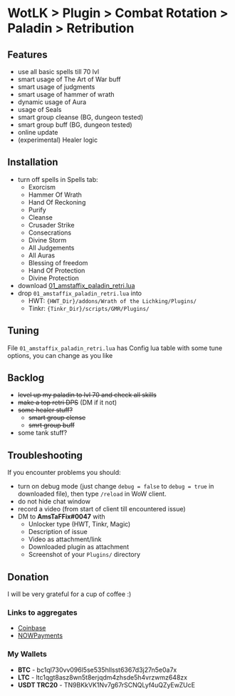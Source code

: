 # WotLK > Plugin > Combat Rotation > Paladin > Retribution

## Features
- use all basic spells till 70 lvl
- smart usage of The Art of War buff
- smart usage of judgments
- smart usage of hammer of wrath
- dynamic usage of Aura
- usage of Seals
- smart group cleanse (BG, dungeon tested)
- smart group buff (BG, dungeon tested)
- online update
- (experimental) Healer logic

## Installation
- turn off spells in Spells tab:
  - Exorcism
  - Hammer Of Wrath
  - Hand Of Reckoning
  - Purify
  - Cleanse
  - Crusader Strike
  - Consecrations
  - Divine Storm
  - All Judgements
  - All Auras
  - Blessing of freedom
  - Hand Of Protection
  - Divine Protection
- download [01_amstaffix_paladin_retri.lua](https://raw.githubusercontent.com/AmsTaFFix/gmr-stuff/main/plugins/wotlk/rotations/paladin/01_amstaffix_paladin_retri.lua)
- drop `01_amstaffix_paladin_retri.lua` into 
  - HWT: `{HWT_Dir}/addons/Wrath of the Lichking/Plugins/`
  - Tinkr: `{Tinkr_Dir}/scripts/GMR/Plugins/`

## Tuning
File `01_amstaffix_paladin_retri.lua` has Config lua table with some tune options, you can change as you like

## Backlog
- ~~level up my paladin to lvl 70 and check all skills~~
- ~~make a top retri DPS~~ (DM if it not)
- ~~some healer stuff?~~
  - ~~smart group clense~~
  - ~~smrt group buff~~
- some tank stuff?

## Troubleshooting
If you encounter problems you should:
- turn on debug mode (just change `debug = false` to `debug = true` in downloaded file), then type `/reload` in WoW client.
- do not hide chat window
- record a video (from start of client till encountered issue)
- DM to **AmsTaFFix#0047** with
  - Unlocker type (HWT, Tinkr, Magic)
  - Description of issue
  - Video as attachment/link
  - Downloaded plugin as attachment
  - Screenshot of your `Plugins/` directory

## Donation
I will be very grateful for a cup of coffee :)

### Links to aggregates
- [Coinbase](https://commerce.coinbase.com/checkout/4662ac44-ca8c-4f8f-9130-d647d0d89da0)
- [NOWPayments](https://nowpayments.io/donation/AmsTaFFix)

### My Wallets
- **BTC** - bc1ql730vv096l5se535hllsst6367d3j27n5e0a7x
- **LTC** - ltc1qgt8asz8wn5t8erjqdm4zhsde5h4vrzwmz648zx
- **USDT TRC20** - TN9BKkVK1Nv7g67rSCNQLyf4uQZyEwZUcE